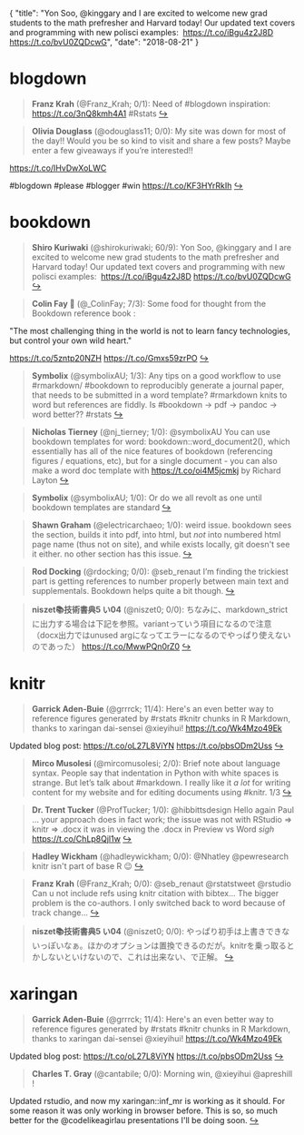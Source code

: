 {
  "title": "Yon Soo, @kinggary and I are excited to welcome new grad students to the math prefresher and Harvard today! Our updated text covers and programming with new polisci examples​: ​ https://t.co/iBgu4z2J8D https://t.co/bvU0ZQDcwG",
  "date": "2018-08-21"
}

# blogdown

> **Franz Krah** (@Franz_Krah; 0/1): Need of #blogdown inspiration: https://t.co/3nQ8kmh4A1 #Rstats  [&#8618;](https://twitter.com/xieyihui/status/1031526869978497024)

<!-- -->


> **Olivia Douglass** (@odouglass11; 0/0): My site was down for most of the day!! Would you be so kind to visit and share a few posts? Maybe enter a few giveaways if you’re interested!!
>
https://t.co/IHvDwXoLWC 
>
#blogdown #please #blogger #win https://t.co/KF3HYrRkIh  [&#8618;](https://twitter.com/xieyihui/status/1031732298050363392)

<!-- -->


# bookdown

> **Shiro Kuriwaki** (@shirokuriwaki; 60/9): Yon Soo, @kinggary and I are excited to welcome new grad students to the math prefresher and Harvard today!  Our updated text covers and programming with new polisci examples​: ​
https://t.co/iBgu4z2J8D 
https://t.co/bvU0ZQDcwG  [&#8618;](https://twitter.com/xieyihui/status/1031537522336321536)

<!-- -->


> **Colin Fay 🤘** (@_ColinFay; 7/3): Some food for thought from the Bookdown reference book :
>
"The most challenging thing in the world is not to learn fancy technologies, but control your own wild heart." 
>
https://t.co/5zntp20NZH https://t.co/Gmxs59zrPO  [&#8618;](https://twitter.com/xieyihui/status/1031646910019510274)

<!-- -->


> **Symbolix** (@symbolixAU; 1/3): Any tips on a good workflow to use #rmarkdown/ #bookdown to reproducibly generate a journal paper, that needs to be submitted in a word template? #rmarkdown knits to word but references are fiddly. Is #bookdown -&gt; pdf -&gt; pandoc -&gt; word better??
#rstats  [&#8618;](https://twitter.com/xieyihui/status/1031711752763789312)

<!-- -->


> **Nicholas Tierney** (@nj_tierney; 1/0): @symbolixAU You can use bookdown templates for word: bookdown::word_document2(), which essentially has all of the nice features of bookdown (referencing figures / equations, etc), but for a single document - you can also make a word doc template with https://t.co/oi4M5jcmkj by Richard Layton  [&#8618;](https://twitter.com/xieyihui/status/1031722441779830784)

<!-- -->


> **Symbolix** (@symbolixAU; 1/0): Or do we all revolt as one until bookdown templates are standard  [&#8618;](https://twitter.com/xieyihui/status/1031711957265477632)

<!-- -->


> **Shawn Graham** (@electricarchaeo; 1/0): weird issue. bookdown sees the section, builds it into pdf, into html, but *not* into numbered html page name (thus not on site), and while exists locally, git doesn't see it either. no other section has this issue.  [&#8618;](https://twitter.com/xieyihui/status/1031549044957491201)

<!-- -->


> **Rod Docking** (@rdocking; 0/0): @seb_renaut I’m finding the trickiest part is getting references to number properly between main text and supplementals. Bookdown helps quite a bit though.  [&#8618;](https://twitter.com/xieyihui/status/1031681368957149184)

<!-- -->


> **niszet📚技術書典5 い04** (@niszet0; 0/0): ちなみに、markdown_strict に出力する場合は下記を参照。variantっていう項目になるので注意（docx出力ではunused argになってエラーになるのでやっぱり使えないのであった）
https://t.co/MwwPQn0rZ0  [&#8618;](https://twitter.com/xieyihui/status/1031553087465373696)

<!-- -->


# knitr

> **Garrick Aden-Buie** (@grrrck; 11/4): Here's an even better way to reference figures generated by #rstats #knitr chunks in R Markdown, thanks to xaringan dai-sensei @xieyihui! https://t.co/Wk4Mzo49Ek
>
Updated blog post: https://t.co/oL27L8ViYN https://t.co/pbsODm2Uss  [&#8618;](https://twitter.com/xieyihui/status/1031708621678301185)

<!-- -->


> **Mirco Musolesi** (@mircomusolesi; 2/0): Brief note about language syntax. People say that indentation in Python with white spaces is strange. But let’s talk about #markdown. I really like it *a lot* for writing content for my website and for editing documents using #knitr. 1/3  [&#8618;](https://twitter.com/xieyihui/status/1031603838845894656)

<!-- -->


> **Dr. Trent Tucker** (@ProfTucker; 1/0): @hibbittsdesign Hello again Paul … your approach does in fact work; the issue was not with RStudio =&gt; knitr =&gt; .docx it was in viewing the .docx in Preview vs Word *sigh* https://t.co/ChLp8Qjl1w  [&#8618;](https://twitter.com/xieyihui/status/1031730059185336320)

<!-- -->


> **Hadley Wickham** (@hadleywickham; 0/0): @Nhatley @pewresearch knitr isn't part of base R 😉  [&#8618;](https://twitter.com/xieyihui/status/1031668219025743874)

<!-- -->


> **Franz Krah** (@Franz_Krah; 0/0): @seb_renaut @rstatstweet @rstudio Can u not include refs using knitr citation with bibtex... The bigger problem is the co-authors. I only switched back to word because of track change...  [&#8618;](https://twitter.com/xieyihui/status/1031623991105122304)

<!-- -->


> **niszet📚技術書典5 い04** (@niszet0; 0/0): やっぱり初手は上書きできないっぽいなぁ。ほかのオプションは置換できるのだが。knitrを乗っ取るとかしないといけないので、これは出来ない、で正解。  [&#8618;](https://twitter.com/xieyihui/status/1031549535632252931)

<!-- -->


# xaringan

> **Garrick Aden-Buie** (@grrrck; 11/4): Here's an even better way to reference figures generated by #rstats #knitr chunks in R Markdown, thanks to xaringan dai-sensei @xieyihui! https://t.co/Wk4Mzo49Ek
>
Updated blog post: https://t.co/oL27L8ViYN https://t.co/pbsODm2Uss  [&#8618;](https://twitter.com/xieyihui/status/1031708621678301185)

<!-- -->


> **Charles T. Gray** (@cantabile; 0/0): Morning win, @xieyihui @apreshill ! 
>
Updated rstudio, and now my xaringan::inf_mr is working as it should. For some reason it was only working in browser before. This is so, so much better for the @codelikeagirlau presentations I'll be doing soon.  [&#8618;](https://twitter.com/xieyihui/status/1031733547017461761)

<!-- -->


